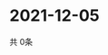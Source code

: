 # 2021-12-05
  共 0条

  <!-- BEGIN -->
  <!-- 最后更新时间Sun Dec 05 2021 19:02:28 GMT+0000 (Coordinated Universal Time) -->
  
  <!-- END -->
  
  